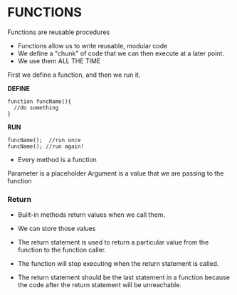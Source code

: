 # FUNCTIONS
Functions are reusable procedures

- Functions allow us to write reusable, modular code
- We define a "chunk" of code that we can then execute at a later point.
- We use them ALL THE TIME

First we define a function, and then we run it.

**DEFINE**
```
function funcName(){
  //do something
}
```

**RUN**
```
funcName();  //run once
funcName(); //run again!
```

- Every method is a function

Parameter is a placeholder 
Argument is a value that we are passing to the function

### Return
- Built-in methods return values when we call them. 
- We can store those values

- The return statement is used to return a particular value from the function to the function caller. 
- The function will stop executing when the return statement is called. 
- The return statement should be the last statement in a function because the code after the return statement will be unreachable.